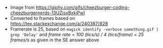 - Image from https://giphy.com/gifs/cheezburger-coding-cheezburgernerds-13UZisxBxkjPwI
- Converted to frames based on https://tex.stackexchange.com/a/240387/828
- Framerate is 25, based on `magick identify -verbose something.gif | grep 'Delay'` and *frame rate = 100 (tics/s) / 4 (tics/frame) = 25 frames/s* as given in the SE answer above

